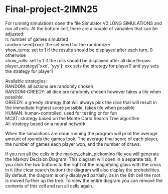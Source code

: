 # Final-project-2IMN25

For running simulations open the file Simulator V2 LONG SIMULATIONS and run all cells. At the bottom cell, there are a couple of variables that can be adjusted:  
n: number of games simulated  
random.seed(xxx): the set seed for the randomizer  
show_turns: set to 1 if the results should be displayed after each turn, 0 otherwise  
show_rolls: set to 1 if the rolls should be displayed after all dice throws  
player_strategy['xxx', 'yyy']: xxx sets the strategy for player0 and yyy sets the strategy for player1  

Available strategies:  
RANDOM: all actions are randomly chosen  
RANDOM-GREEDY: all dice are randomly chosen however takes a tile when possible  
GREEDY: a greedy strategy that will always pick the dice that will result in the immediate highest score possible, takes tile when possible  
HUMAN: human-controlled, used for testing or for fun  
MCST: strategy based on the Monte Carlo Search Tree algorithm  
AI: strategy based on a neural network  

When the simulations are done running the program will print the average amount of rounds the games took. The average final score of each player, the number of games each player won, and the number of draws.


If you run all the cells in the markov_chain_pickomino file you will generate the Markov Decision Diagram. This diagram will open in a separate tab, if you click the two buttons to the right of the magnifying glass with the cross in it (the clear search button) the diagram will also display the probabilities. By default, the diagram is only displayed partially, as in the 8th cell the root is moved further up the tree. To view the entire diagram you can remove the contents of this cell and run all cells again.
